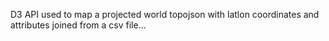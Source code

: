 D3 API used to map a projected world topojson with latlon coordinates and attributes joined from a csv file...
